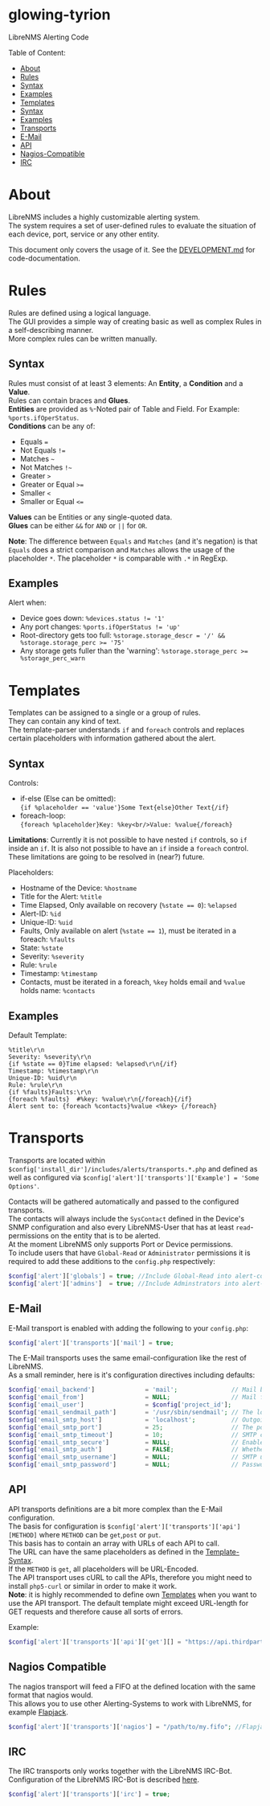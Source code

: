 glowing-tyrion
==============

LibreNMS Alerting Code

Table of Content:
- [About](#about)
- [Rules](#rules)
 - [Syntax](#rules-syntax)
 - [Examples](#rules-examples)
- [Templates](#templates)
 - [Syntax](#templates-syntax)
 - [Examples](#templates-examples)
- [Transports](#transports)
 - [E-Mail](#transports-email)
 - [API](#transports-api)
 - [Nagios-Compatible](#transports-nagios)
 - [IRC](#transports-irc)

# <a name="about">About</a>

LibreNMS includes a highly customizable alerting system.  
The system requires a set of user-defined rules to evaluate the situation of each device, port, service or any other entity.

This document only covers the usage of it. See the [DEVELOPMENT.md](https://github.com/f0o/glowing-tyrion/blob/master/DEVELOPMENT.md) for code-documentation.

# <a name="rules">Rules</a>

Rules are defined using a logical language.  
The GUI provides a simple way of creating basic as well as complex Rules in a self-describing manner.  
More complex rules can be written manually.

## <a name="rules-syntax">Syntax</a>

Rules must consist of at least 3 elements: An __Entity__, a __Condition__ and a __Value__.  
Rules can contain braces and __Glues__.  
__Entities__ are provided as `%`-Noted pair of Table and Field. For Example: `%ports.ifOperStatus`.  
__Conditions__ can be any of:
- Equals `=`
- Not Equals `!=`
- Matches `~`
- Not Matches `!~`
- Greater `>`
- Greater or Equal `>=`
- Smaller `<`
- Smaller or Equal `<=`

__Values__ can be Entities or any single-quoted data.  
__Glues__ can be either `&&` for `AND` or `||` for `OR`.

__Note__: The difference between `Equals` and `Matches` (and it's negation) is that `Equals` does a strict comparison and `Matches` allows the usage of the placeholder `*`. The placeholder `*` is comparable with `.*` in RegExp.

## <a name="rules-examples">Examples</a>

Alert when:
- Device goes down: `%devices.status != '1'`
- Any port changes: `%ports.ifOperStatus != 'up'`
- Root-directory gets too full: `%storage.storage_descr = '/' && %storage.storage_perc >= '75'`
- Any storage gets fuller than the 'warning': `%storage.storage_perc >= %storage_perc_warn`

# <a name="templates">Templates</a>

Templates can be assigned to a single or a group of rules.  
They can contain any kind of text.  
The template-parser understands `if` and `foreach` controls and replaces certain placeholders with information gathered about the alert.  

## <a name="templates-syntax">Syntax</a>

Controls:
- if-else (Else can be omitted):  
`{if %placeholder == 'value'}Some Text{else}Other Text{/if}`
- foreach-loop:  
`{foreach %placeholder}Key: %key<br/>Value: %value{/foreach}`

__Limitations__: Currently it is not possible to have nested `if` controls, so `if` inside an `if`. It is also not possible to have an `if` inside a `foreach` control. These limitations are going to be resolved in (near?) future.

Placeholders:
- Hostname of the Device: `%hostname`
- Title for the Alert: `%title`
- Time Elapsed, Only available on recovery (`%state == 0`): `%elapsed`
- Alert-ID: `%id`
- Unique-ID: `%uid`
- Faults, Only available on alert (`%state == 1`), must be iterated in a foreach: `%faults`
- State: `%state`
- Severity: `%severity`
- Rule: `%rule`
- Timestamp: `%timestamp`
- Contacts, must be iterated in a foreach, `%key` holds email and `%value` holds name: `%contacts`

## <a name="templates-examples">Examples</a>

Default Template:  
```text
%title\r\n
Severity: %severity\r\n
{if %state == 0}Time elapsed: %elapsed\r\n{/if}
Timestamp: %timestamp\r\n
Unique-ID: %uid\r\n
Rule: %rule\r\n
{if %faults}Faults:\r\n
{foreach %faults}  #%key: %value\r\n{/foreach}{/if}
Alert sent to: {foreach %contacts}%value <%key> {/foreach}
```

# <a name="transports">Transports</a>

Transports are located within `$config['install_dir']/includes/alerts/transports.*.php` and defined as well as configured via `$config['alert']['transports']['Example'] = 'Some Options'`.  

Contacts will be gathered automatically and passed to the configured transports.  
The contacts will always include the `SysContact` defined in the Device's SNMP configuration and also every LibreNMS-User that has at least `read`-permissions on the entity that is to be alerted.  
At the moment LibreNMS only supports Port or Device permissions.  
To include users that have `Global-Read` or `Administrator` permissions it is required to add these additions to the `config.php` respectively:
```php
$config['alert']['globals'] = true; //Include Global-Read into alert-contacts
$config['alert']['admins']  = true; //Include Adminstrators into alert-contacts
```

## <a name="transports-email">E-Mail</a>

E-Mail transport is enabled with adding the following to your `config.php`:  
```php
$config['alert']['transports']['mail'] = true;
```

The E-Mail transports uses the same email-configuration like the rest of LibreNMS.  
As a small reminder, here is it's configuration directives including defaults:
```php
$config['email_backend']              = 'mail';               // Mail backend. Allowed: "mail" (PHP's built-in), "sendmail", "smtp".
$config['email_from']                 = NULL;                 // Mail from. Default: "ProjectName" <projectid@`hostname`>
$config['email_user']                 = $config['project_id'];
$config['email_sendmail_path']        = '/usr/sbin/sendmail'; // The location of the sendmail program.
$config['email_smtp_host']            = 'localhost';          // Outgoing SMTP server name.
$config['email_smtp_port']            = 25;                   // The port to connect.
$config['email_smtp_timeout']         = 10;                   // SMTP connection timeout in seconds.
$config['email_smtp_secure']          = NULL;                 // Enable encryption. Use 'tls' or 'ssl'
$config['email_smtp_auth']            = FALSE;                // Whether or not to use SMTP authentication.
$config['email_smtp_username']        = NULL;                 // SMTP username.
$config['email_smtp_password']        = NULL;                 // Password for SMTP authentication.
```

## <a name="transports-api">API</a>

API transports definitions are a bit more complex than the E-Mail configuration.  
The basis for configuration is `$config['alert']['transports']['api'][METHOD]` where `METHOD` can be `get`,`post` or `put`.  
This basis has to contain an array with URLs of each API to call.  
The URL can have the same placeholders as defined in the [Template-Syntax](#templates-syntax).  
If the `METHOD` is `get`, all placeholders will be URL-Encoded.  
The API transport uses cURL to call the APIs, therefore you might need to install `php5-curl` or similar in order to make it work.  
__Note__: it is highly recommended to define own [Templates](#templates) when you want to use the API transport. The default template might exceed URL-length for GET requests and therefore cause all sorts of errors.  

Example:
```php
$config['alert']['transports']['api']['get'][] = "https://api.thirdparti.es/issue?apikey=abcdefg&subject=%title";
```

## <a name="transports-nagios">Nagios Compatible</a>

The nagios transport will feed a FIFO at the defined location with the same format that nagios would.  
This allows you to use other Alerting-Systems to work with LibreNMS, for example [Flapjack](http://flapjack.io).
```php
$config['alert']['transports']['nagios'] = "/path/to/my.fifo"; //Flapjack expects it to be at '/var/cache/nagios3/event_stream.fifo'
```

## <a name="transports-irc">IRC</a>

The IRC transports only works together with the LibreNMS IRC-Bot.  
Configuration of the LibreNMS IRC-Bot is described [here](https://github.com/librenms/librenms/blob/master/doc/IRC-Bot.md).  
```php
$config['alert']['transports']['irc'] = true;
```
